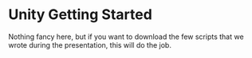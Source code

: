 Unity Getting Started
===================

Nothing fancy here, but if you want to download the few scripts that we wrote during the presentation, this will do the job.